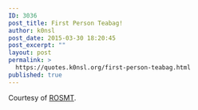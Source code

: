 ```yaml
---
ID: 3036
post_title: First Person Teabag!
author: k0nsl
post_date: 2015-03-30 18:20:45
post_excerpt: ""
layout: post
permalink: >
  https://quotes.k0nsl.org/first-person-teabag.html
published: true
---
```

Courtesy of <a href="https://www.youtube.com/user/SwedishMealTime" title="Regular Ordinary Swedish Meal Time" target="_blank">ROSMT</a>.
